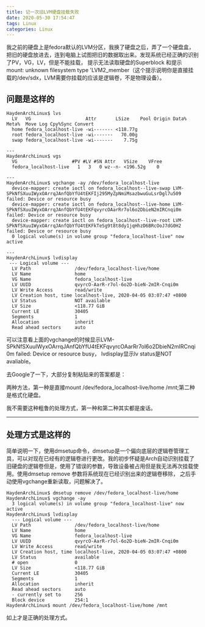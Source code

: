 ```yaml
---
title: 记一次旧LVM硬盘挂载失败
date: 2020-05-30 17:54:47
tags: Linux
categories: Linux
---
```


我之前的硬盘上是fedora默认的LVM分区，我换了硬盘之后，弄了一个硬盘盒，把旧的硬盘放进去，连到电脑上试图把旧的数据取出来。发现系统已经正确的识别了PV，VG，LV，但是不能挂载， 提示无法读取硬盘的Superblock 和提示 mount: unknown filesystem type 'LVM2_member（这个提示说明你是直接挂载的/dev/sdx，LVM需要你挂载的应该是逻辑卷，不是物理设备）。

<!-- more-->

## 问题是这样的

```shell
HaydenArchLinux$ lvs
  LV   VG                    Attr       LSize    Pool Origin Data%  Meta%  Move Log Cpy%Sync Convert
  home fedora_localhost-live -wi------- <118.77g
  root fedora_localhost-live -wi-------   70.00g
  swap fedora_localhost-live -wi-------    7.75g
  
---
HaydenArchLinux$ vgs
  VG                    #PV #LV #SN Attr   VSize    VFree
  fedora_localhost-live   1   3   0 wz--n- <196.52g    0

---
HaydenArchLinux$ vgchange -ay /dev/fedora_localhost-live
  device-mapper: create ioctl on fedora_localhost--live-swap LVM-SPkNfSXuuIWyxOArrqJAnfQbYfU4tEKFIj295MyZpNmiMsazbwuGuLsrDgl7u509 failed: Device or resource busy
  device-mapper: create ioctl on fedora_localhost--live-home LVM-SPkNfSXuuIWyxOArrqJAnfQbYfU4tEKFqvyrcOAarRr7ol6o2DbieN2mIRCnqi0m failed: Device or resource busy
  device-mapper: create ioctl on fedora_localhost--live-root LVM-SPkNfSXuuIWyxOArrqJAnfQbYfU4tEKFkTeSg9t8t8dy1jqHhzD6BRcOoJ7dG0H2 failed: Device or resource busy
  0 logical volume(s) in volume group "fedora_localhost-live" now active
  
---
HaydenArchLinux$ lvdisplay
 --- Logical volume ---
  LV Path                /dev/fedora_localhost-live/home
  LV Name                home
  VG Name                fedora_localhost-live
  LV UUID                qvyrcO-AarR-r7ol-6o2D-bieN-2mIR-Cnqi0m
  LV Write Access        read/write
  LV Creation host, time localhost-live, 2020-04-05 03:07:47 +0800
  LV Status              NOT available
  LV Size                <118.77 GiB
  Current LE             30405
  Segments               1
  Allocation             inherit
  Read ahead sectors     auto
```

可以注意看上面的vgchange的时候显示LVM-SPkNfSXuuIWyxOArrqJAnfQbYfU4tEKFqvyrcOAarRr7ol6o2DbieN2mIRCnqi0m failed: Device or resource busy， lvdisplay显示lv status是NOT avaliable。

去Google了一下，大部分复制粘贴来的答案都是：

两种方法，第一种是直接mount /dev/fedora_localhost-live/home /mnt;第二种是格式化硬盘。

我不需要这种粗鲁的处理方式，第一种和第二种其实都是废话。

---

## 处理方式是这样的

简单说明一下，使用dmsetup命令，dmsetup是一个偏向底层的逻辑卷管理工具，可以对现在已经有的逻辑卷进行更改。我的初步怀疑是Arch自动识别挂载了旧硬盘的逻辑卷但是，使用了错误的参数，导致设备被占用但是我无法再次挂载使用。使用dmsetup remove 参数将系统现在已经识别出来的逻辑卷移除， 之后手动使用vgchange重新读取，问题解决了。

```shell
HaydenArchLinux$ dmsetup remove /dev/fedora_localhost-live/home
HaydenArchLinux$ vgchange -ay
  3 logical volume(s) in volume group "fedora_localhost-live" now active
HaydenArchLinux$ lvdisplay
  --- Logical volume ---
  LV Path                /dev/fedora_localhost-live/home
  LV Name                home
  VG Name                fedora_localhost-live
  LV UUID                qvyrcO-AarR-r7ol-6o2D-bieN-2mIR-Cnqi0m
  LV Write Access        read/write
  LV Creation host, time localhost-live, 2020-04-05 03:07:47 +0800
  LV Status              available
  # open                 0
  LV Size                <118.77 GiB
  Current LE             30405
  Segments               1
  Allocation             inherit
  Read ahead sectors     auto
  - currently set to     256
  Block device           254:1
HaydenArchLinux$ mount /dev/fedora_localhost-live/home /mnt
```

如上才是正确的处理方式。